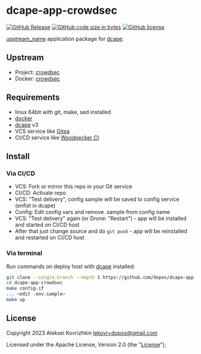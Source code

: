 # dcape-app-crowdsec

[![GitHub Release][1]][2] [![GitHub code size in bytes][3]]() [![GitHub license][4]][5]

[1]: https://img.shields.io/github/release/dopos/dcape-app-crowdsec.svg
[2]: https://github.com/dopos/dcape-app-crowdsec/releases
[3]: https://img.shields.io/github/languages/code-size/dopos/dcape-app-crowdsec.svg
[4]: https://img.shields.io/github/license/dopos/dcape-app-crowdsec.svg
[5]: LICENSE

[upstream_name](https://upstream_url) application package for [dcape](https://github.com/dopos/dcape).

## Upstream

* Project: [crowdsec](https://github.com/crowdsecurity/crowdsec)
* Docker: [crowdsec](https://hub.docker.com/r/crowdsecurity/crowdsec)

## Requirements

* linux 64bit with git, make, sed installed
* [docker](http://docker.io)
* [dcape](https://github.com/dopos/dcape) v3
* VCS service like [Gitea](https://gitea.io)
* CI/CD service like [Woodpecker CI](https://woodpecker-ci.org/)

## Install

### Via CI/CD

* VCS: Fork or mirror this repo in your Git service
* CI/CD: Activate repo
* VCS: "Test delivery", config sample will be saved to config service (enfist in dcape)
* Config: Edit config vars and remove .sample from config name
* VCS: "Test delivery" again (or Drone: "Restart") - app will be installed and started on CI/CD host
* After that just change source and do `git push` - app will be reinstalled and restarted on CI/CD host

### Via terminal

Run commands on deploy host with [dcape](https://github.com/dopos/dcape) installed:
```bash
git clone --single-branch --depth 1 https://github.com/dopos/dcape-app-crowdsec.git
cd dcape-app-crowdsec
make config-if
... <edit .env.sample>
make up
```

## License

Copyright 2023 Aleksei Kovrizhkin <lekovr+dopos@gmail.com>

Licensed under the Apache License, Version 2.0 (the "[License](LICENSE)");

